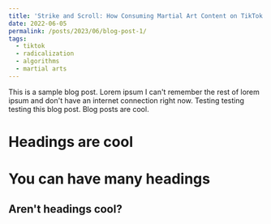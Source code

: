 ```yaml
---
title: 'Strike and Scroll: How Consuming Martial Art Content on TikTok Leads to Exposure to Extremist Material'
date: 2022-06-05
permalink: /posts/2023/06/blog-post-1/
tags:
  - tiktok
  - radicalization
  - algorithms
  - martial arts
---
```


This is a sample blog post. Lorem ipsum I can't remember the rest of lorem ipsum and don't have an internet connection right now. Testing testing testing this blog post. Blog posts are cool.

Headings are cool
======

You can have many headings
======

Aren't headings cool?
------
